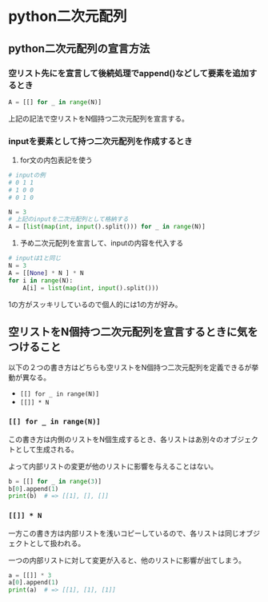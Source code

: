 # python二次元配列

## python二次元配列の宣言方法

### 空リスト先にを宣言して後続処理でappend()などして要素を追加するとき

```python
A = [[] for _ in range(N)]
```

上記の記法で空リストをN個持つ二次元配列を宣言する。

### inputを要素として持つ二次元配列を作成するとき

1. for文の内包表記を使う

```python
# inputの例
# 0 1 1
# 1 0 0
# 0 1 0

N = 3
# 上記のinputを二次元配列として格納する
A = [list(map(int, input().split())) for _ in range(N)]
```

1. 予め二次元配列を宣言して、inputの内容を代入する

```python
# inputは1と同じ
N = 3
A = [[None] * N ] * N
for i in range(N):
    A[i] = list(map(int, input().split()))
```

1の方がスッキリしているので個人的には1の方が好み。

## 空リストをN個持つ二次元配列を宣言するときに気をつけること

以下の２つの書き方はどちらも空リストをN個持つ二次元配列を定義できるが挙動が異なる。

- `[[] for _ in range(N)]`
- `[[]] * N`

### `[[] for _ in range(N)]`

この書き方は内側のリストをN個生成するとき、各リストはあ別々のオブジェクトとして生成される。

よって内部リストの変更が他のリストに影響を与えることはない。

```python
b = [[] for _ in range(3)]
b[0].append(1)
print(b)  # => [[1], [], []]
```

### `[[]] * N`

一方この書き方は内部リストを浅いコピーしているので、各リストは同じオブジェクトとして扱われる。

一つの内部リストに対して変更が入ると、他のリストに影響が出てしまう。

```python
a = [[]] * 3
a[0].append(1)
print(a)  # => [[1], [1], [1]]
```